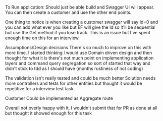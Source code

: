 To Run application:
Should just be able build and Swagger UI will appear.
You can then create a customer and use the other end points.

One thing to notice is when creating a customer swagger will say Id=0 and you can add what ever you like but EF will give the Id so it'll be sequential but use the Get method if you lose track. This is an issue but I've spent enough time on this for an interview.

Assumptions/Design decisions 
There's so much to improve on this with more time.
I started thinking I would use Domain driven design and then thought for what it is there's not much point on implementing application layers and command query segregation so sort of started that way and didn't stick to tdd as I should have (months rustiness of not coding)

The validation isn't really tested and could be much better
Solution needs more controllers and tests for other entities but thought it would be repetitive for a interview test task 

Customer Could be implemented as Aggregate route

Overall not overly happy with it, I wouldn't submit that for PR as done at all but thought it showed enough for this task


